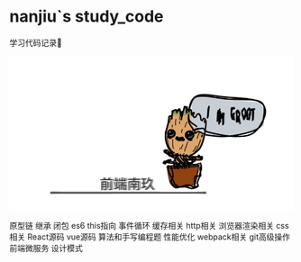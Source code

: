 # nanjiu`s study_code

学习代码记录📝

![](./images/logo.png)

原型链
继承
闭包
es6
this指向
事件循环
缓存相关
http相关
浏览器渲染相关
css相关
React源码
vue源码
算法和手写编程题
性能优化
webpack相关
git高级操作
前端微服务
设计模式
